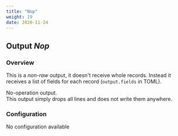```yaml
---
title: "Nop"
weight: 19
date: 2020-11-24
---
```

## Output *Nop*

### Overview
This is a *non-raw* output, it doesn't receive whole records. Instead it receives a list of fields for each record (`output.fields` in TOML).


No-operation output.  
 This output simply drops all lines and does not write them anywhere.  


### Configuration
No configuration available